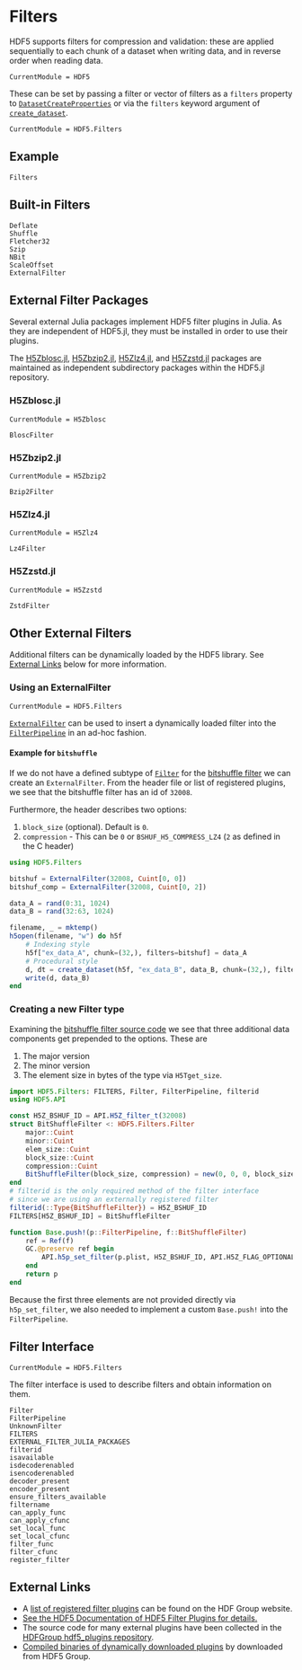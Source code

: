 # Filters

HDF5 supports filters for compression and validation: these are applied sequentially to
each chunk of a dataset when writing data, and in reverse order when reading data.

```@meta
CurrentModule = HDF5
```

These can be set by passing a filter or vector of filters as a `filters` property to
[`DatasetCreateProperties`](@ref) or via the `filters` keyword argument of [`create_dataset`](@ref).

```@meta
CurrentModule = HDF5.Filters
```

## Example

```@docs
Filters
```

## Built-in Filters


```@docs
Deflate
Shuffle
Fletcher32
Szip
NBit
ScaleOffset
ExternalFilter
```

## External Filter Packages

Several external Julia packages implement HDF5 filter plugins in Julia.
As they are independent of HDF5.jl, they must be installed in order to use their plugins.

The
[H5Zblosc.jl](https://github.com/JuliaIO/HDF5.jl/tree/master/filters/H5Zblosc),
[H5Zbzip2.jl](https://github.com/JuliaIO/HDF5.jl/tree/master/filters/H5Zbzip2),
[H5Zlz4.jl](https://github.com/JuliaIO/HDF5.jl/tree/master/filters/H5Zlz4), and
[H5Zzstd.jl](https://github.com/JuliaIO/HDF5.jl/tree/master/filters/H5Zzstd) packages are maintained as
independent subdirectory packages within the HDF5.jl repository.

### H5Zblosc.jl

```@meta
CurrentModule = H5Zblosc
```

```@docs
BloscFilter
```

### H5Zbzip2.jl

```@meta
CurrentModule = H5Zbzip2
```

```@docs
Bzip2Filter
```

### H5Zlz4.jl

```@meta
CurrentModule = H5Zlz4
```

```@docs
Lz4Filter
```

### H5Zzstd.jl

```@meta
CurrentModule = H5Zzstd
```

```@docs
ZstdFilter
```

## Other External Filters

Additional filters can be dynamically loaded by the HDF5 library. See [External Links](@ref) below for more information.

### Using an ExternalFilter

```@meta
CurrentModule = HDF5.Filters
```

[`ExternalFilter`](@ref) can be used to insert a dynamically loaded filter into the [`FilterPipeline`](@ref) in an ad-hoc fashion.

#### Example for `bitshuffle`

If we do not have a defined subtype of [`Filter`](@ref) for the [bitshuffle filter](https://github.com/kiyo-masui/bitshuffle/blob/master/src/bshuf_h5filter.h)
we can create an `ExternalFilter`. From the header file or list of registered plugins, we see that the bitshuffle filter has an id of `32008`.

Furthermore, the header describes two options:
1. `block_size` (optional). Default is `0`.
2. `compression` - This can be `0` or `BSHUF_H5_COMPRESS_LZ4` (`2` as defined in the C header)

```julia
using HDF5.Filters

bitshuf = ExternalFilter(32008, Cuint[0, 0])
bitshuf_comp = ExternalFilter(32008, Cuint[0, 2])

data_A = rand(0:31, 1024)
data_B = rand(32:63, 1024)

filename, _ = mktemp()
h5open(filename, "w") do h5f
    # Indexing style
    h5f["ex_data_A", chunk=(32,), filters=bitshuf] = data_A
    # Procedural style
    d, dt = create_dataset(h5f, "ex_data_B", data_B, chunk=(32,), filters=[bitshuf_comp])
    write(d, data_B)
end
```

### Creating a new Filter type

Examining the [bitshuffle filter source code](https://github.com/kiyo-masui/bitshuffle/blob/0aee87e142c71407aa097c660727f2621c71c493/src/bshuf_h5filter.c#L47-L64) we see that three additional data components get prepended to the options. These are
1. The major version
2. The minor version
3. The element size in bytes of the type via `H5Tget_size`.

```julia
import HDF5.Filters: FILTERS, Filter, FilterPipeline, filterid
using HDF5.API

const H5Z_BSHUF_ID = API.H5Z_filter_t(32008)
struct BitShuffleFilter <: HDF5.Filters.Filter
    major::Cuint
    minor::Cuint
    elem_size::Cuint
    block_size::Cuint
    compression::Cuint
    BitShuffleFilter(block_size, compression) = new(0, 0, 0, block_size, compression)
end
# filterid is the only required method of the filter interface
# since we are using an externally registered filter
filterid(::Type{BitShuffleFilter}) = H5Z_BSHUF_ID
FILTERS[H5Z_BSHUF_ID] = BitShuffleFilter

function Base.push!(p::FilterPipeline, f::BitShuffleFilter)
    ref = Ref(f)
    GC.@preserve ref begin
        API.h5p_set_filter(p.plist, H5Z_BSHUF_ID, API.H5Z_FLAG_OPTIONAL, 2, pointer_from_objref(ref) + sizeof(Cuint)*3)
    end
    return p
end
```

Because the first three elements are not provided directly via `h5p_set_filter`, we also needed to implement a custom `Base.push!` into the `FilterPipeline`.

## Filter Interface

```@meta
CurrentModule = HDF5.Filters
```

The filter interface is used to describe filters and obtain information on them.

```@docs
Filter
FilterPipeline
UnknownFilter
FILTERS
EXTERNAL_FILTER_JULIA_PACKAGES
filterid
isavailable
isdecoderenabled
isencoderenabled
decoder_present
encoder_present
ensure_filters_available
filtername
can_apply_func
can_apply_cfunc
set_local_func
set_local_cfunc
filter_func
filter_cfunc
register_filter
```

## External Links

* A [list of registered filter plugins](https://portal.hdfgroup.org/display/support/Registered+Filter+Plugins) can be found on the HDF Group website.
* [See the HDF5 Documentation of HDF5 Filter Plugins for details.](https://portal.hdfgroup.org/display/support/HDF5+Filter+Plugins)
* The source code for many external plugins have been collected in the [HDFGroup hdf5_plugins repository](https://github.com/HDFGroup/hdf5_plugins).
* [Compiled binaries of dynamically downloaded plugins](https://portal.hdfgroup.org/display/support/Downloads) by downloaded from HDF5 Group.

